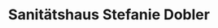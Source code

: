 ---
title: "Sanitätshaus Stefanie Dobler"
url: /lauf-a-d-pegnitz/sanitaetshaus-stefanie-dobler/
shop: Sanitätshaus
---